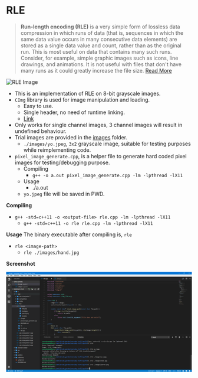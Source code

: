 # RLE
> __Run-length encoding (RLE)__ is a very simple form of lossless data compression in which runs of data (that is, sequences in which the same data value occurs in many consecutive data elements) are stored as a single data value and count, rather than as the original run. This is most useful on data that contains many such runs. Consider, for example, simple graphic images such as icons, line drawings, and animations. It is not useful with files that don't have many runs as it could greatly increase the file size.
[Read More](https://en.wikipedia.org/wiki/Run-length_encoding)

![RLE Image](https://i.imgur.com/hIJy7Kj.png)

* This is an implementation of RLE on 8-bit grayscale images.
* `CImg` library is used for image manipulation and loading.
    * Easy to use.
    * Single header, no need of runtime linking.
    * [Link](http://cimg.eu/)
* Only works for single channel images, 3 channel images will result in undefined behaviour.
* Trial images are provided in the [images](https://github.com/rishabhc32/everyday-stuff/tree/master/cpp/RLE/images) folder.
    * `./images/yo.jpeg`, `3x2` grayscale image, suitable for testing purposes while reimplementing code.
* `pixel_image_generate.cpp`, is a helper file to generate hard coded pixel images for testing/debugging purpose.
    * Compiling 
        * `g++ -o a.out pixel_image_generate.cpp -lm -lpthread -lX11`
    * Usage
        * ./a.out
    * `yo.jpeg` file will be saved in PWD.
    
__Compiling__
* `g++ -std=c++11 -o <output-file> rle.cpp -lm -lpthread -lX11`
    * `g++ -std=c++11 -o rle rle.cpp -lm -lpthread -lX11`

__Usage__
The binary executable after compiling is, `rle`
* `rle <image-path>` 
    * `rle ./images/hand.jpg`

__Screenshot__

![screenshot](https://raw.githubusercontent.com/rishabhc32/everyday-stuff/master/cpp/RLE/images/screen.png)
